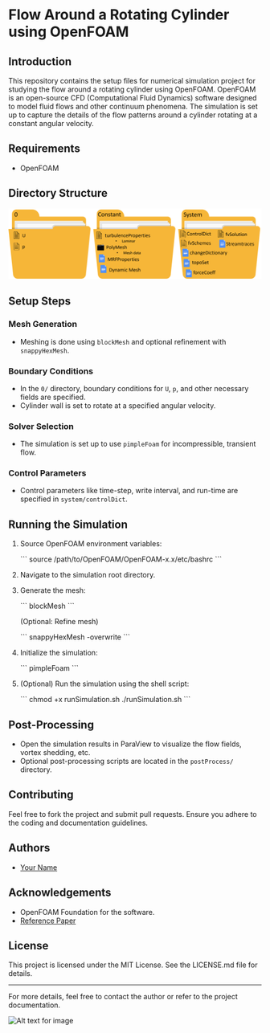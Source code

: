 # Flow Around a Rotating Cylinder using OpenFOAM

## Introduction

This repository contains the setup files for numerical simulation project for studying the flow around a rotating cylinder using OpenFOAM. OpenFOAM is an open-source CFD (Computational Fluid Dynamics) software designed to model fluid flows and other continuum phenomena. The simulation is set up to capture the details of the flow patterns around a cylinder rotating at a constant angular velocity.

## Requirements

- OpenFOAM 

## Directory Structure

![A model case setup within OpenFOAM](Images/Directory.png)

## Setup Steps

### Mesh Generation

- Meshing is done using `blockMesh` and optional refinement with `snappyHexMesh`.

### Boundary Conditions

- In the `0/` directory, boundary conditions for `U`, `p`, and other necessary fields are specified.
- Cylinder wall is set to rotate at a specified angular velocity.

### Solver Selection

- The simulation is set up to use `pimpleFoam` for incompressible, transient flow.

### Control Parameters

- Control parameters like time-step, write interval, and run-time are specified in `system/controlDict`.

## Running the Simulation

1. Source OpenFOAM environment variables:

    \```
    source /path/to/OpenFOAM/OpenFOAM-x.x/etc/bashrc
    \```

2. Navigate to the simulation root directory.

3. Generate the mesh:

    \```
    blockMesh
    \```

    (Optional: Refine mesh)

    \```
    snappyHexMesh -overwrite
    \```

4. Initialize the simulation:

    \```
    pimpleFoam
    \```

5. (Optional) Run the simulation using the shell script:

    \```
    chmod +x runSimulation.sh
    ./runSimulation.sh
    \```

## Post-Processing

- Open the simulation results in ParaView to visualize the flow fields, vortex shedding, etc.
- Optional post-processing scripts are located in the `postProcess/` directory.

## Contributing

Feel free to fork the project and submit pull requests. Ensure you adhere to the coding and documentation guidelines.

## Authors

- [Your Name](mailto:youremail@example.com)

## Acknowledgements

- OpenFOAM Foundation for the software.
- [Reference Paper](link)

## License

This project is licensed under the MIT License. See the LICENSE.md file for details.

---

For more details, feel free to contact the author or refer to the project documentation.



![Alt text for image](./images/image_name.jpg)
